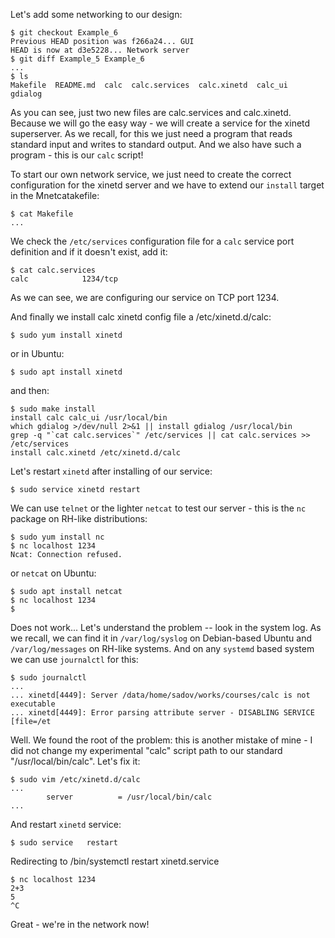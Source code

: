 Let's add some networking to our design:
```
$ git checkout Example_6
Previous HEAD position was f266a24... GUI
HEAD is now at d3e5228... Network server
$ git diff Example_5 Example_6
...
$ ls
Makefile  README.md  calc  calc.services  calc.xinetd  calc_ui  gdialog
```
As you can see, just two new files are calc.services and calc.xinetd. Because we will go the easy way - we will create a service for the xinetd superserver. As we recall, for this we just need a program that reads standard input and writes to standard output. And we also have such a program - this is our `calc` script!

To start our own network service, we just need to create the correct configuration for the xinetd server and we have to extend our `install` target in the Mnetcatakefile:
```
$ cat Makefile
...
```
We check the `/etc/services` configuration file for a `calc` service port definition and if it doesn't exist, add it:
```
$ cat calc.services
calc            1234/tcp
```
As we can see, we are configuring our service on TCP port 1234.

And finally we install calc xinetd config file a /etc/xinetd.d/calc:
```
$ sudo yum install xinetd
```
or in Ubuntu:
```
$ sudo apt install xinetd
```
and then:
```
$ sudo make install
install calc calc_ui /usr/local/bin
which gdialog >/dev/null 2>&1 || install gdialog /usr/local/bin
grep -q "`cat calc.services`" /etc/services || cat calc.services >> /etc/services
install calc.xinetd /etc/xinetd.d/calc
```
Let's restart `xinetd` after installing of our service:
```
$ sudo service xinetd restart
```
We can use `telnet` or the lighter `netcat` to test our server - this is the `nc` package on RH-like distributions:
```
$ sudo yum install nc
$ nc localhost 1234
Ncat: Connection refused.
```
or `netcat` on Ubuntu:
```
$ sudo apt install netcat
$ nc localhost 1234
$
```
Does not work... Let's understand the problem -- look in the system log. As we recall, we can find it in `/var/log/syslog` on Debian-based Ubuntu and `/var/log/messages` on RH-like systems. And on any `systemd` based system we can use `journalctl` for this:
```
$ sudo journalctl
...
... xinetd[4449]: Server /data/home/sadov/works/courses/calc is not executable 
... xinetd[4449]: Error parsing attribute server - DISABLING SERVICE [file=/et
```
Well. We found the root of the problem: this is another mistake of mine - I did not change my experimental "calc" script path to our standard "/usr/local/bin/calc". Let's fix it:
```
$ sudo vim /etc/xinetd.d/calc
...
        server          = /usr/local/bin/calc
...
```
And restart `xinetd` service:
```
$ sudo service   restart
```
Redirecting to /bin/systemctl restart xinetd.service
```
$ nc localhost 1234
2+3
5
^C
```
Great - we're in the network now!

